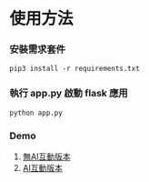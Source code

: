 # 使用方法

### 安裝需求套件
```command
pip3 install -r requirements.txt
```
### 執行 app.py 啟動 flask 應用
```command
python app.py
```

### Demo
1. [無AI互動版本](http://localhost:5000/noAI)
2. [AI互動版本](http://localhost:5000/AI)
